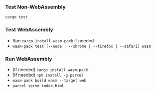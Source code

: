 
### Test Non-WebAssembly

`cargo test`

### Test WebAssembly

- Run `cargo install wasm-pack` if needed
- `wasm-pack test [--node | --chrome | --firefox | --safari] wasm`

### Run WebAssembly

- (If needed) `cargo install wasm-pack`
- (If needed) `npm install -g parcel`
- `wasm-pack build wasm --target web`
- `parcel serve index.html`
